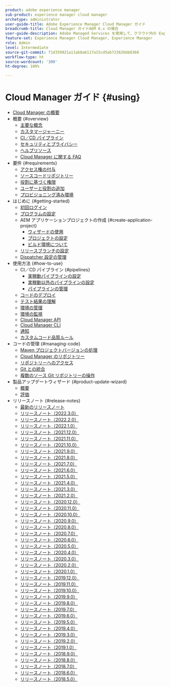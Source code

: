 ```yaml
---
product: adobe experience manager
sub-product: experience manager cloud manager
archetype: administrator
user-guide-title: Adobe Experience Manager Cloud Manager ガイド
breadcrumb-title: Cloud Manager ガイドAEM 6.x の場合
user-guide-description: Adobe Managed Services を使用して、クラウド内の Experience Manager を自己管理する方法について学習します。
feature-set: Experience Manager Cloud Manager, Experience Manager
role: Admin
level: Intermediate
source-git-commit: f1d359921a11ab8a6117a15cd5eb72362bbb8360
workflow-type: ht
source-wordcount: '309'
ht-degree: 100%

---
```



# Cloud Manager ガイド {#using}

+ [Cloud Manager の概要](introduction-to-cloud-manager.md)
+ 概要 {#overview}
   + [主要な概念](key-concepts.md)
   + [カスタマージャーニー](customer-journey.md)
   + [CI／CD パイプライン](ci-cd-pipeline.md)
   + [セキュリティとプライバシー](security-and-privacy.md)
   + [ヘルプリソース](help-resources.md)
   + [Cloud Manager に関する FAQ](cloud-manager-faqs.md)
+ 要件 {#requirements}
   + [アクセス権の付与](access-rights-granted.md)
   + [ソースコードリポジトリー](source-code-repository.md)
   + [役割に基づく権限](role-based-permissions.md)
   + [ユーザーと役割の追加](setting-up-users-and-roles.md)
   + [プロビジョニング済み環境](environments-provisioned.md)
+ はじめに {#getting-started}
   + [初回ログイン](first-time-login.md)
   + [プログラムの設定](setting-up-program.md)
   + AEM アプリケーションプロジェクトの作成 {#create-application-project}
      + [ウィザードの使用](using-the-wizard.md)
      + [プロジェクトの設定](setting-up-project.md)
      + [ビルド環境について](build-environment-details.md)
   + [リリースブランチの設定](configure-your-release-branches.md)
   + [Dispatcher 設定の管理](dispatcher-configurations.md)
+ 使用方法 {#how-to-use}
   + CI／CD パイプライン {#pipelines}
      + [実稼動パイプラインの設定](configuring-production-pipelines.md)
      + [実稼動以外のパイプラインの設定](configuring-non-production-pipelines.md)
      + [パイプラインの管理](managing-pipelines.md)
   + [コードのデプロイ](deploying-code.md)
   + [テスト結果の理解](understand-your-test-results.md)
   + [環境の管理](manage-your-environment.md)
   + [環境の監視](monitor-your-environments.md)
   + [Cloud Manager API](https://www.adobe.io/apis/experiencecloud/cloud-manager/docs.html)
   + [Cloud Manager CLI](https://github.com/adobe/aio-cli-plugin-cloudmanager/blob/main/README.md)
   + [通知](notifications.md)
   + [カスタムコード品質ルール](custom-code-quality-rules.md)
+ コードの管理 {#managing-code}
   + [Maven プロジェクトバージョンの処理](activating-maven-project.md)
   + [Cloud Manager のリポジトリー](cloud-manager-repositories.md)
   + [リポジトリーへのアクセス](accessing-repos.md)
   + [Git との統合](setup-cloud-manager-git-integration.md)
   + [複数のソース Git リポジトリーの操作](/help/using/working-with-multiple-source-git-repos.md)
+ 製品アップデートウィザード {#product-update-wizard}
   + [概要](overview-productupdate-wizard.md)
   + [評価](evaluation.md)
+ リリースノート {#release-notes}
   + [最新のリリースノート](release-notes-current.md)
   + [リリースノート（2022.3.0）](release-notes-2022-3-0.md)
   + [リリースノート（2022.2.0）](release-notes-2022-2-0.md)
   + [リリースノート（2022.1.0）](release-notes-2022-1-0.md)
   + [リリースノート（2021.12.0）](release-notes-2021-12-0.md)
   + [リリースノート（2021.11.0）](release-notes-2021-11-0.md)
   + [リリースノート（2021.10.0）](release-notes-2021-10-0.md)
   + [リリースノート（2021.9.0）](release-notes-2021-9-0.md)
   + [リリースノート（2021.8.0）](release-notes-2021-8-0.md)
   + [リリースノート（2021.7.0）](release-notes-2021-7-0.md)
   + [リリースノート（2021.6.0）](release-notes-2021-6-0.md)
   + [リリースノート（2021.5.0）](release-notes-2021-5-0.md)
   + [リリースノート（2021.4.0）](release-notes-2021-4-0.md)
   + [リリースノート（2021.3.0）](release-notes-2021-3-0.md)
   + [リリースノート（2021.2.0）](release-notes-2021-2-0.md)
   + [リリースノート（2020.12.0）](release-notes-2020-12-0.md)
   + [リリースノート（2020.11.0）](release-notes-2020-11-0.md)
   + [リリースノート（2020.10.0）](release-notes-2020-10-0.md)
   + [リリースノート（2020.9.0）](release-notes-2020-9-0.md)
   + [リリースノート（2020.8.0）](release-notes-2020-8-0.md)
   + [リリースノート（2020.7.0）](release-notes-2020-7-0.md)
   + [リリースノート（2020.6.0）](release-notes-2020-6-0.md)
   + [リリースノート（2020.5.0）](release-notes-2020-5-0.md)
   + [リリースノート（2020.4.0）](release-notes-2020-4-0.md)
   + [リリースノート（2020.3.0）](release-notes-2020-3-0.md)
   + [リリースノート（2020.2.0）](release-notes-2020-2-0.md)
   + [リリースノート（2020.1.0）](release-notes-2020-1-0.md)
   + [リリースノート（2019.12.0）](release-notes-2019-12-0.md)
   + [リリースノート（2019.11.0）](release-notes-2019-11-0.md)
   + [リリースノート（2019.10.0）](release-notes-2019-10-0.md)
   + [リリースノート（2019.9.0）](release-notes-2019-9-0.md)
   + [リリースノート（2019.8.0）](release-notes-2019-8-0.md)
   + [リリースノート（2019.7.0）](release-notes-2019-7-0.md)
   + [リリースノート（2019.6.0）](release-notes-2019-6-0.md)
   + [リリースノート（2019.5.0）](release-notes-2019-5-0.md)
   + [リリースノート（2019.4.0）](release-notes-2019-4-0.md)
   + [リリースノート（2019.3.0）](release-notes-2019-3-0.md)
   + [リリースノート（2019.2.0）](release-notes-2019-2-0.md)
   + [リリースノート（2019.1.0）](release-notes-2019-1-0.md)
   + [リリースノート（2018.9.0）](release-notes-2018-9-0.md)
   + [リリースノート（2018.8.0）](release-notes-2018-8-0.md)
   + [リリースノート（2018.7.0）](release-notes-2018-7-0.md)
   + [リリースノート（2018.6.0）](release-notes-2018-6-0.md)
   + [リリースノート（2018.5.0）](release-notes-2018-5-0.md)
